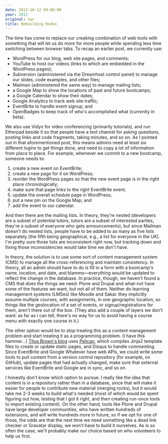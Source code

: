 ```yaml
---
date: 2012-10-12 09:00:00
year: 2012
original: swc
title: Rebuilding Redux
---
```

<p>The time has come to replace our creaking combination of web tools with something that will let us do more for more people while spending less time switching between browser tabs. To recap an earlier post, we currently use:</p>
<ul>
<li>WordPress for our blog, web site pages, and comments;</li>
<li>YouTube to host our videos (links to which are embedded in the WordPress pages);</li>
<li>Subversion (administered via the Dreamhost control panel) to manage our slides, code examples, and other files;</li>
<li>Mailman (administered the same way) to manage mailing lists;</li>
<li>a Google Map to show the locations of past and future bootcamps;</li>
<li>a Google Calendar to show their dates;</li>
<li>Google Analytics to track web site traffic;</li>
<li>EventBrite to handle event signup; and</li>
<li>OpenBadges to keep track of who's accomplished what (currently in beta).</li>
</ul>
<p>We also use Vidyo for video conferencing (primarily tutorials), and run Etherpad beside it so that people have a text channel for asking questions, posting links and code fragments, taking minutes, and so on. As I pointed out in that aforementioned post, this means admins need at least six different logins to get things done, and need to copy a lot of information from place to place. For example, whenever we commit to a new bootcamp, someone needs to:</p>
<ol>
<li>create a new event on EventBrite;</li>
<li>create a new page for it on WordPress;</li>
<li>reorder the WordPress pages so that the new event page is in the right place chronologically;</li>
<li>make sure that page links to the right EventBrite event;</li>
<li>update the overall schedule page in WordPress;</li>
<li>put a new pin on the Google Map; and</li>
<li>add the event to our calendar.</li>
</ol>
<p>And then there are the mailing lists. In theory, they're nested (developers are a subset of potential tutors, tutors are a subset of interested parties, they're a subset of everyone who gets announcements), but since Mailman doesn't do nested lists, people have to be added to as many as five lists separately (the fifth being geographical, e.g., a list for everyone in the UK). I'm pretty sure those lists are inconsistent right now, but tracking down and fixing those inconsistencies would take time we don't have.</p>
<p>In theory, the solution is to use some sort of content management system (CMS) to manage all the cross-referencing and maintain consistency. In theory, all an admin should have to do is fill in a form with a bootcamp's name, location, and date, and blammo&mdash;everything would be updated to reflect the change in the database. In practice, though, we haven't found a CMS that does the things we need: Plone and Drupal and what-not have some of the features we want, but not all of them. Neither do learning management systems (LMSes) like Moodle and Sakai: they implicitly assume multiple courses, with assignments, in one geographic location, so things like the geolocation of a set of events, or signup/registrations for them, aren't there out of the box. (They also add a couple of layers we don't want: as far as I can tell, there's no way for us to avoid having a course menu with exactly one course in it.)</p>
<p>The other option would be to stop treating this as a content management problem and start treating it as a programming problem. (I have this hammer...) <a href="http://ivory.idyll.org/blog/">Titus Brown's blog</a> uses <a href="http://docs.getpelican.com/en/3.0/index.html">Pelican</a>, which compiles Jinja2 template files to create or update static pages, and Disqus to handle commenting. Since EventBrite and Google Whatever have web APIs, we could write some tools to pull content from a version control repository (for example, on GitHub), update pages that had actually changed, make sure that external services like EventBrite and Google are in sync, and so on.</p>
<p>I honestly don't know which option to pursue. I really like the idea that content is in a repository rather than in a database, since that will make it easier for people to contribute new material (merging rocks), but it would take me 2-3 weeks to build what's needed (most of which would be spent figuring out how, testing that I got it right, and then creating run-once tools to import existing content). On the other hand, tools like Plone and Drupal have large developer communities, who have written hundreds of extensions, and will write hundreds more in future, so if we opt for one of those, the odds are that the next time we need something like a dead link checker or Gravatar display, we won't have to build it ourselves. As is so often the case, we'll probably make our choice based on who volunteers to help us first.</p>
